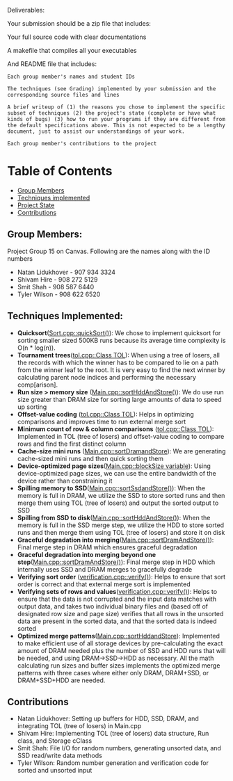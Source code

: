 Deliverables:

Your submission should be a zip file that includes:

Your full source code with clear documentations

A makefile that compiles all your executables

And README file that includes:

    Each group member's names and student IDs

    The techniques (see Grading) implemented by your submission and the corresponding source files and lines

    A brief writeup of (1) the reasons you chose to implement the specific subset of techniques (2) the project's state (complete or have what kinds of bugs) (3) how to run your programs if they are different from the default specifications above. This is not expected to be a lengthy document, just to assist our understandings of your work.

    Each group member's contributions to the project

# Table of Contents

- [Group Members](#group-members)
- [Techniques implemented](#techniques-implemented)
- [Project State](#project-state)
- [Contributions](#contributions)

## Group Members:

Project Group 15 on Canvas. Following are the names along with the ID numbers

- Natan Lidukhover - 907 934 3324
- Shivam Hire - 908 272 5129
- Smit Shah - 908 587 6440
- Tyler Wilson - 908 622 6520

## Techniques Implemented:

- **Quicksort**([Sort.cpp::quickSort()](https://github.com/natanlidukhover/CS764-Project/blob/151c72b0719a4629e72e2ad6d5970118f2cb0499/Sort.cpp#L97)):
  We chose to implement quicksort for sorting smaller sized 500KB runs because its average time complexity is O(n * log(n)).
- **Tournament trees**([tol.cpp::Class TOL](https://github.com/natanlidukhover/CS764-Project/blob/151c72b0719a4629e72e2ad6d5970118f2cb0499/tol.cpp#L526)):
  When using a tree of losers, all the records with which the winner has to be compared to lie on a path from the winner leaf to the root. It is very easy to find the next winner by calculating parent node indices and performing the necessary comp[arison].
- **Run size > memory size** ([Main.cpp::sortHddAndStore()](https://github.com/natanlidukhover/CS764-Project/blob/2da37b8da65a8621e9b1db6b9ed868b1148f2ff5/Main.cpp#L261C1-L262C1)):
  We do use run size greater than DRAM size for sorting large amounts of data to speed up sorting
- **Offset-value coding** ([tol.cpp::Class TOL](https://github.com/natanlidukhover/CS764-Project/blob/151c72b0719a4629e72e2ad6d5970118f2cb0499/tol.cpp#L292)):
  Helps in optimizing comparisons and improves time to run external merge sort
- **Minimum count of row & column comparisons** ([tol.cpp::Class TOL](https://github.com/natanlidukhover/CS764-Project/blob/151c72b0719a4629e72e2ad6d5970118f2cb0499/tol.cpp#L292)):
  Implemented in TOL (tree of losers) and offset-value coding to compare rows and find the first distinct column
- **Cache-size mini runs** ([Main.cpp::sortDramandStore](https://github.com/natanlidukhover/CS764-Project/blob/8870c03b8b417f5c89c76e2422b1c3402fd1def7/Main.cpp#L92)):
  We are generating cache-sized mini runs and then quick sorting them
- **Device-optimized page sizes**([Main.cpp::blockSize variable](https://github.com/natanlidukhover/CS764-Project/blob/2da37b8da65a8621e9b1db6b9ed868b1148f2ff5/Main.cpp#L34C1-L35C36)):
  Using device-optimized page sizes, we can use the entire bandwidth of the device rather than constraining it
- **Spilling memory to SSD**([Main.cpp::sortSsdandStore()](https://github.com/natanlidukhover/CS764-Project/blob/2da37b8da65a8621e9b1db6b9ed868b1148f2ff5/Main.cpp#L148C1-L148C1)):
  When the memory is full in DRAM, we utilize the SSD to store sorted runs and then merge them using TOL (tree of losers) and output the sorted output to SSD
- **Spilling from SSD to disk**([Main.cpp::sortHddAndStore()](https://github.com/natanlidukhover/CS764-Project/blob/2da37b8da65a8621e9b1db6b9ed868b1148f2ff5/Main.cpp#L350)):
  When the memory is full in the SSD merge step, we utilize the HDD to store sorted runs and then merge them using TOL (tree of losers) and store it on disk
- **Graceful degradation into merging**([Main.cpp::sortDramAndStore()](https://github.com/natanlidukhover/CS764-Project/blob/2da37b8da65a8621e9b1db6b9ed868b1148f2ff5/Main.cpp#L102)):
  Final merge step in DRAM which ensures graceful degradation
- **Graceful degradation into merging beyond one step**([Main.cpp::sortDramAndStore()](https://github.com/natanlidukhover/CS764-Project/blob/2da37b8da65a8621e9b1db6b9ed868b1148f2ff5/Main.cpp#L102)):
  Final merge step in HDD which internally uses SSD and DRAM merges to gracefully degrade
- **Verifying sort order** ([verification.cpp::verify()](https://github.com/natanlidukhover/CS764-Project/blob/8870c03b8b417f5c89c76e2422b1c3402fd1def7/verification.cpp#L26)):
  Helps to ensure that sort order is correct and that external merge sort is implemented
- **Verifying sets of rows and values**([verification.cpp::verify()](https://github.com/natanlidukhover/CS764-Project/blob/8870c03b8b417f5c89c76e2422b1c3402fd1def7/verification.cpp#L63)):
  Helps to ensure that the data is not corrupted and the input data matches with output data, and takes two individual binary files and (based off of designated row size and page size) verifies that all rows in the unsorted data are present in the sorted data, and that the sorted data is indeed sorted
- **Optimized merge patterns**([Main.cpp::sortHddandStore](https://github.com/natanlidukhover/CS764-Project/blob/8870c03b8b417f5c89c76e2422b1c3402fd1def7/Main.cpp#L262)):
  Implemented to make efficient use of all storage devices by pre-calculating the exact amount of DRAM needed plus the number of SSD and HDD runs that will be needed, and using DRAM->SSD->HDD as necessary. All the math calculating run sizes and buffer sizes implements the optimized merge patterns with three cases where either only DRAM, DRAM+SSD, or DRAM+SSD+HDD are needed.

## Contributions

- Natan Lidukhover: Setting up buffers for HDD, SSD, DRAM, and integrating TOL (tree of losers) in Main.cpp
- Shivam Hire: Implementing TOL (tree of losers) data structure, Run class, and Storage cClass
- Smit Shah: File I/O for random numbers, generating unsorted data, and SSD read/write data methods
- Tyler Wilson: Random number generation and verification code for sorted and unsorted input
